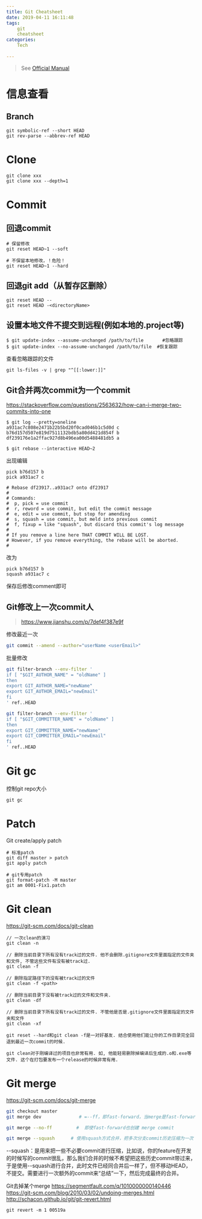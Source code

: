 ```yaml
---
title: Git Cheatsheet
date: 2019-04-11 16:11:48
tags:
    git
    cheatsheet
categories:  
    Tech
    
---
```



> See [Official Manual](https://git-scm.com/docs)


# 信息查看

## Branch
```
git symbolic-ref --short HEAD
git rev-parse --abbrev-ref HEAD
```

<!-- more -->

# Clone

```
git clone xxx
git clone xxx --depth=1
```


# Commit

## 回退commit

```
# 保留修改
git reset HEAD~1 --soft

# 不保留本地修改，！危险！
git reset HEAD~1 --hard
```

## 回退git add（从暂存区删除）
```
git reset HEAD --
git reset HEAD -<directoryName>
```


## 设置本地文件不提交到远程(例如本地的.project等)
```
$ git update-index --assume-unchanged /path/to/file       #忽略跟踪
$ git update-index --no-assume-unchanged /path/to/file  #恢复跟踪
```
查看忽略跟踪的文件
```
git ls-files -v | grep "^[[:lower:]]"
```

## Git合并两次commit为一个commit

https://stackoverflow.com/questions/2563632/how-can-i-merge-two-commits-into-one
```
$ git log --pretty=oneline
a931ac7c808e2471b22b5bd20f0cad046b1c5d0d c
b76d157d507e819d7511132bdb5a80dd421d854f b
df239176e1a2ffac927d8b496ea00d5488481db5 a

$ git rebase --interactive HEAD~2
```
出现编辑
```
pick b76d157 b
pick a931ac7 c

# Rebase df23917..a931ac7 onto df23917
#
# Commands:
#  p, pick = use commit
#  r, reword = use commit, but edit the commit message
#  e, edit = use commit, but stop for amending
#  s, squash = use commit, but meld into previous commit
#  f, fixup = like "squash", but discard this commit's log message
#
# If you remove a line here THAT COMMIT WILL BE LOST.
# However, if you remove everything, the rebase will be aborted.
#
```
改为
```
pick b76d157 b
squash a931ac7 c
```
保存后修改comment即可

## Git修改上一次commit人
> https://www.jianshu.com/p/7def4f387e9f

修改最近一次
```sh
git commit --amend --author="userName <userEmail>"
```

批量修改
```sh
git filter-branch --env-filter '
if [ "$GIT_AUTHOR_NAME" = "oldName" ]
then
export GIT_AUTHOR_NAME="newName"
export GIT_AUTHOR_EMAIL="newEmail"
fi
' ref..HEAD

git filter-branch --env-filter '
if [ "$GIT_COMMITTER_NAME" = "oldName" ]
then
export GIT_COMMITTER_NAME="newName"
export GIT_COMMITTER_EMAIL="newEmail"
fi
' ref..HEAD
```


# Git gc
控制git repo大小
```
git gc
```


# Patch
Git create/apply patch
```
# 标准patch
git diff master > patch
git apply patch

# git专用patch
git format-patch -M master
git am 0001-Fix1.patch
```

# Git clean

https://git-scm.com/docs/git-clean

```
// 一次clean的演习
git clean -n

// 删除当前目录下所有没有track过的文件. 他不会删除.gitignore文件里面指定的文件夹和文件, 不管这些文件有没有被track过.
git clean -f

// 删除指定路径下的没有被track过的文件
git clean -f <path>

// 删除当前目录下没有被track过的文件和文件夹.
git clean -df

// 删除当前目录下所有没有track过的文件. 不管他是否是.gitignore文件里面指定的文件夹和文件
git clean -xf

git reset --hard和git clean -f是一对好基友. 结合使用他们能让你的工作目录完全回退到最近一次commit的时候.

git clean对于刚编译过的项目也非常有用. 如, 他能轻易删除掉编译后生成的.o和.exe等文件. 这个在打包要发布一个release的时候非常有用.
```

# Git merge
https://git-scm.com/docs/git-merge

```sh
git checkout master
git merge dev              # =--ff，即fast-forward，当merge是fast-forward时，只更新指针（如果删除分支，则会丢失分支信息）

git merge --no-ff         #  即使fast-forward也创建 merge commit

git merge --squash      # 使用squash方式合并，把多次分支commit历史压缩为一次
```
--squash：是用来把一些不必要commit进行压缩，比如说，你的feature在开发的时候写的commit很乱，那么我们合并的时候不希望把这些历史commit带过来，于是使用--squash进行合并，此时文件已经同合并后一样了，但不移动HEAD，不提交。需要进行一次额外的commit来“总结”一下，然后完成最终的合并。


Git去掉某个merge
https://segmentfault.com/q/1010000000140446
https://git-scm.com/blog/2010/03/02/undoing-merges.html
http://schacon.github.io/git/git-revert.html

```
git revert -m 1 00519a
```




